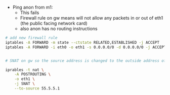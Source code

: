 - Ping anon from m1:
	- This fails
	- Firewall rule on gw means will not allow any packets in or out of eth1 (the public facing network card)
	- also anon has no routing instructions 

```bash
# add new firewall rule
iptables -A FORWARD -m state --ctstate RELATED,ESTABLISHED -j ACCEPT
iptables -A FORWARD -i eth0 -o eth1 -s 0.0.0.0/0 -d 0.0.0.0/0 -j ACCEPT


# SNAT on gw so the source address is changed to the outside address of gw

iprables -t nat \
	-A POSTROUTING \
	-o eth1 \
	-j SNAT \
	--to-source 55.5.5.1







```


